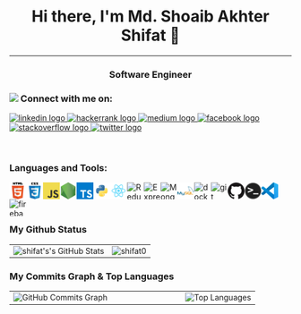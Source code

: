 ### <h1 align="center">Hi there, I'm Md. Shoaib Akhter Shifat 👋</h1>

<hr />
<h3 align="center" >Software Engineer</h3>

### <img src="https://media.giphy.com/media/iY8CRBdQXODJSCERIr/giphy.gif" width="30px"> Connect with me on:

<p align="left">
<a href="https://linkedin.com/in/md-shoaib-akhter-shifat-95752a1ba" target="blank">
   <img src="https://img.shields.io/static/v1?message=Linkedin&logo=linkedin&label=&color=0077B5&logoColor=white&labelColor=&style=for-the-badge" height="30" alt="linkedin logo"  />
</a>
<a href="https://www.hackerrank.com/profile/shifat0" target="_blank">
    <img src="https://img.shields.io/static/v1?message=HackerRank&logo=hackerrank&label=&color=2EC866&logoColor=white&labelColor=&style=for-the-badge" height="30" alt="hackerrank logo"  />
  </a>
<a href="https://medium.com/@sifuisu3" target="_blank">
    <img src="https://img.shields.io/static/v1?message=Medium&logo=medium&label=&color=12100E&logoColor=white&labelColor=&style=for-the-badge" height="30" alt="medium logo"  />
</a>
<a href="https://www.facebook.com/profile.php?id=100046112835726" target="blank">
   <img src="https://img.shields.io/static/v1?message=Facebook&logo=facebook&label=&color=1877F2&logoColor=white&labelColor=&style=for-the-badge" height="30" alt="facebook logo"  />
</a>
<a href="https://stackoverflow.com/users/15989016/md-shoaib-akhter-shifat" target="blank">
     <img src="https://img.shields.io/static/v1?message=Stackoverflow&logo=stackoverflow&label=&color=FE7A16&logoColor=white&labelColor=&style=for-the-badge" height="30" alt="stackoverflow logo"  />
</a>
<a href="https://twitter.com/SifatKh86893561" target="blank">
    <img src="https://img.shields.io/static/v1?message=Twitter&logo=twitter&label=&color=0077B5&logoColor=white&labelColor=&style=for-the-badge" height="30" alt="twitter logo"  />
</a>
</p>
<br />

### Languages and Tools:

<img align="left" alt="HTML5" width="30" height="30" src="https://raw.githubusercontent.com/github/explore/80688e429a7d4ef2fca1e82350fe8e3517d3494d/topics/html/html.png" />
<img align="left" alt="CSS3" width="30" height="30" src="https://raw.githubusercontent.com/github/explore/80688e429a7d4ef2fca1e82350fe8e3517d3494d/topics/css/css.png" />
<img align="left" alt="JavaScript" width="30" height="30" src="https://raw.githubusercontent.com/github/explore/80688e429a7d4ef2fca1e82350fe8e3517d3494d/topics/javascript/javascript.png" />
<img align="left" alt="Node.js" width="30" height="30" src="https://raw.githubusercontent.com/github/explore/80688e429a7d4ef2fca1e82350fe8e3517d3494d/topics/nodejs/nodejs.png" />
<img align="left" alt="Typescript" width="30" height="30" src="https://raw.githubusercontent.com/github/explore/80688e429a7d4ef2fca1e82350fe8e3517d3494d/topics/typescript/typescript.png" />
<img align="left" alt="Python" width="30" height="30" src="https://raw.githubusercontent.com/github/explore/80688e429a7d4ef2fca1e82350fe8e3517d3494d/topics/python/python.png" />
<img align="left" alt="React" width="30" height="30" src="https://raw.githubusercontent.com/github/explore/80688e429a7d4ef2fca1e82350fe8e3517d3494d/topics/react/react.png" />
<img align="left" alt="Redux" width="30" height="30" src="https://www.vectorlogo.zone/logos/js_redux/js_redux-icon.svg" />
<img align="left" alt="Express.js" width="30" height="30" src="https://www.vectorlogo.zone/logos/expressjs/expressjs-icon.svg" />
<img align="left" alt="MongoDB" width="30" height="30" src="https://www.vectorlogo.zone/logos/mongodb/mongodb-icon.svg" />
<img align="left" src="https://raw.githubusercontent.com/devicons/devicon/master/icons/mysql/mysql-original-wordmark.svg" alt="mysql" width="30" height="30"/>
<img align="left" src="https://www.vectorlogo.zone/logos/docker/docker-icon.svg" alt="docker" width="30" height="30"/>
<img align="left" src="https://www.vectorlogo.zone/logos/git-scm/git-scm-icon.svg" alt="git" width="30" height="30"/>
<img align="left" alt="GitHub" width="30" height="30" src="https://raw.githubusercontent.com/github/explore/78df643247d429f6cc873026c0622819ad797942/topics/github/github.png" />
<img align="left" alt="Terminal" width="30" height="30" src="https://raw.githubusercontent.com/github/explore/80688e429a7d4ef2fca1e82350fe8e3517d3494d/topics/terminal/terminal.png" />
<img align="left" alt="Visual Studio Code" width="30px" height="30" src="https://raw.githubusercontent.com/github/explore/80688e429a7d4ef2fca1e82350fe8e3517d3494d/topics/visual-studio-code/visual-studio-code.png" />
<img align="left" src="https://www.vectorlogo.zone/logos/firebase/firebase-icon.svg" alt="firebase" width="30" height="30"/>
<br />
<br />
<br />

<!--
    ### Most Used Languages
    <p><img align="center" src="https://github-readme-stats.vercel.app/api/top-langs/?username=shifat0&show_icons=true&locale=en&layout=compact&theme=radical" alt="shifat0" /></p>
 -->

### My Github Status

<table align="center">
  <tr>
    <td>
       <img alt="shifat's's GitHub Stats" src="https://github-readme-stats.vercel.app/api?username=shifat0&show_icons=true&theme=radical" />
    </td>
    <td>
        <img src="https://github-readme-streak-stats.herokuapp.com/?user=shifat0&show_icons=true&theme=radical" alt="shifat0" />
    </td>
  </tr>
</table>

### My Commits Graph & Top Languages

<table align="center">
  <tr>
    <td width="70%">
        <img src="https://github-readme-activity-graph.vercel.app/graph?username=shifat0&area=true&hide_border=true&custom_title=Shifat's%20GitHub%20Commits%20Graph&theme=radical" alt="GitHub Commits Graph" />
    </td>
    <td align="center" width="30%">
        <img src="https://github-readme-stats.vercel.app/api/top-langs/?username=shifat0&langs_count=10&hide_border=true&locale=en&custom_title=Top%20%Languages&theme=radical" alt="Top Languages" />
    </td>
  </tr>
</table>

<!--Profile Views <p align="left"> <img src="https://komarev.com/ghpvc/?username=shifat0&label=Profile%20views&color=0e75b6&style=flat" alt="shifat0 profile views" /> </p> -->

[twitter]: https://twitter.com/SifatKh86893561
[facebook]: https://www.facebook.com/profile.php?id=100046112835726
[linkedin]: https://linkedin.com/in/md-shoaib-akhter-shifat-95752a1ba
[stack-overflow]: https://stackoverflow.com/users/15989016/md-shoaib-akhter-shifat
